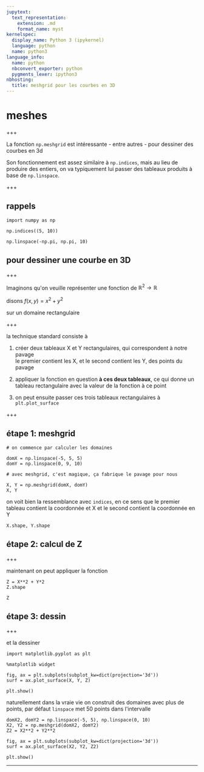 ```yaml
---
jupytext:
  text_representation:
    extension: .md
    format_name: myst
kernelspec:
  display_name: Python 3 (ipykernel)
  language: python
  name: python3
language_info:
  name: python
  nbconvert_exporter: python
  pygments_lexer: ipython3
nbhosting:
  title: meshgrid pour les courbes en 3D
---
```


# meshes

+++

La fonction `np.meshgrid` est intéressante - entre autres - pour dessiner des courbes en 3d

Son fonctionnement est assez similaire à `np.indices`, mais au lieu de produire des entiers, on va typiquement lui passer des tableaux produits à base de `np.linspace`.

+++

## rappels

```{code-cell} ipython3
import numpy as np
```

```{code-cell} ipython3
np.indices((5, 10))
```

```{code-cell} ipython3
np.linspace(-np.pi, np.pi, 10)
```

## pour dessiner une courbe en 3D

+++

Imaginons qu'on veuille représenter une fonction de $\mathbb{R}^2 \rightarrow \mathbb{R}$

disons $f(x, y) = x^2 + y^2$ 

sur un domaine rectangulaire

+++

la technique standard consiste à 

1. créer deux tableaux X et Y rectangulaires, qui correspondent à notre pavage  
  le premier contient les X, et le second contient les Y, des points du pavage
1. appliquer la fonction en question **à ces deux tableaux**, ce qui donne un tableau rectangulaire avec la valeur de la fonction à ce point

1. on peut ensuite passer ces trois tableaux rectangulaires à `plt.plot_surface`

+++

## étape 1: meshgrid

```{code-cell} ipython3
# on commence par calculer les domaines

domX = np.linspace(-5, 5, 5)
domY = np.linspace(0, 9, 10)
```

```{code-cell} ipython3
# avec meshgrid, c'est magique, ça fabrique le pavage pour nous

X, Y = np.meshgrid(domX, domY)
X, Y
```

on voit bien la ressemblance avec `indices`, en ce sens que le premier tableau contient la coordonnée et X et le second contient la coordonnée en Y

```{code-cell} ipython3
X.shape, Y.shape
```

## étape 2: calcul de Z

+++

maintenant on peut appliquer la fonction

```{code-cell} ipython3
Z = X**2 + Y*2
Z.shape
```

```{code-cell} ipython3
Z
```

## étape 3: dessin

+++

et la dessiner

```{code-cell} ipython3
import matplotlib.pyplot as plt

%matplotlib widget
```

```{code-cell} ipython3
fig, ax = plt.subplots(subplot_kw=dict(projection='3d'))
surf = ax.plot_surface(X, Y, Z)

plt.show()
```

naturellement dans la vraie vie on construit des domaines avec plus de points, par défaut `linspace` met 50 points dans l'intervalle

```{code-cell} ipython3
domX2, domY2 = np.linspace(-5, 5), np.linspace(0, 10)
X2, Y2 = np.meshgrid(domX2, domY2)
Z2 = X2**2 + Y2**2
```

```{code-cell} ipython3
fig, ax = plt.subplots(subplot_kw=dict(projection='3d'))
surf = ax.plot_surface(X2, Y2, Z2)

plt.show()
```

***
